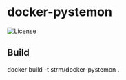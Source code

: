 # docker-pystemon

![License](https://img.shields.io/badge/License-GPL-blue.svg?style=plastic)

## Build

docker build -t strm/docker-pystemon .
